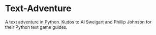 # Text-Adventure
A text adventure in Python. Kudos to Al Sweigart and Phillip Johnson for their Python text game guides.
